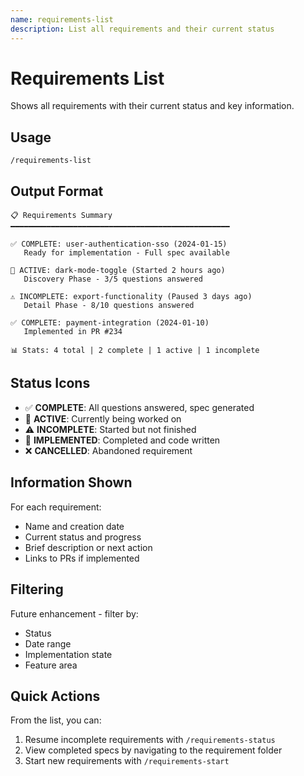 ```yaml
---
name: requirements-list
description: List all requirements and their current status
---
```


# Requirements List

Shows all requirements with their current status and key information.

## Usage

```
/requirements-list
```

## Output Format

```
📋 Requirements Summary
━━━━━━━━━━━━━━━━━━━━━━━━━━━━━━━━━━━━━━━━━━━━━━━━━

✅ COMPLETE: user-authentication-sso (2024-01-15)
   Ready for implementation - Full spec available

🔴 ACTIVE: dark-mode-toggle (Started 2 hours ago)
   Discovery Phase - 3/5 questions answered

⚠️ INCOMPLETE: export-functionality (Paused 3 days ago)
   Detail Phase - 8/10 questions answered

✅ COMPLETE: payment-integration (2024-01-10)
   Implemented in PR #234

📊 Stats: 4 total | 2 complete | 1 active | 1 incomplete
```

## Status Icons

- ✅ **COMPLETE**: All questions answered, spec generated
- 🔴 **ACTIVE**: Currently being worked on
- ⚠️ **INCOMPLETE**: Started but not finished
- 🚀 **IMPLEMENTED**: Completed and code written
- ❌ **CANCELLED**: Abandoned requirement

## Information Shown

For each requirement:

- Name and creation date
- Current status and progress
- Brief description or next action
- Links to PRs if implemented

## Filtering

Future enhancement - filter by:

- Status
- Date range
- Implementation state
- Feature area

## Quick Actions

From the list, you can:

1. Resume incomplete requirements with `/requirements-status`
2. View completed specs by navigating to the requirement folder
3. Start new requirements with `/requirements-start`
